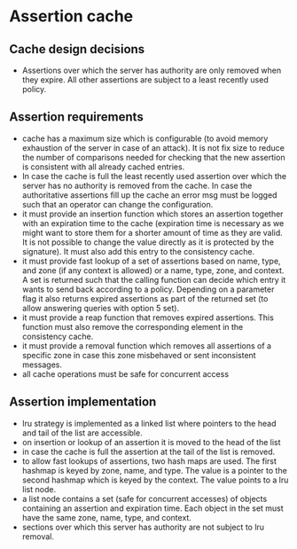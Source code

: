# Assertion cache

## Cache design decisions
- Assertions over which the server has authority are only removed when they expire. All other
  assertions are subject to a least recently used policy.

## Assertion requirements
- cache has a maximum size which is configurable (to avoid memory exhaustion of the server in case
  of an attack). It is not fix size to reduce the number of comparisons needed for checking that the
  new assertion is consistent with all already cached entries.
- In case the cache is full the least recently used assertion over which the server has no authority
  is removed from the cache. In case the authoritative assertions fill up the cache an error msg
  must be logged such that an operator can change the configuration.
- it must provide an insertion function which stores an assertion together with an expiration time
  to the cache (expiration time is necessary as we might want to store them for a shorter amount of
  time as they are valid. It is not possible to change the value directly as it is protected by the
  signature). It must also add this entry to the consistency cache.
- it must provide fast lookup of a set of assertions based on name, type, and zone (if any context
  is allowed) or a name, type, zone, and context. A set is returned such that the calling function
  can decide which entry it wants to send back according to a policy. Depending on a parameter flag
  it also returns expired assertions as part of the returned set (to allow answering queries with
  option 5 set).
- it must provide a reap function that removes expired assertions. This function must also remove
  the corresponding element in the consistency cache.
- it must provide a removal function which removes all assertions of a specific zone in case this
  zone misbehaved or sent inconsistent messages.
- all cache operations must be safe for concurrent access

## Assertion implementation
- lru strategy is implemented as a linked list where pointers to the head and tail of the list are
  accessible.
- on insertion or lookup of an assertion it is moved to the head of the list
- in case the cache is full the assertion at the tail of the list is removed.
- to allow fast lookups of assertions, two hash maps are used. The first hashmap is keyed by zone,
  name, and type. The value is a pointer to the second hashmap which is keyed by the context. The
  value points to a lru list node.
- a list node contains a set (safe for concurrent accesses) of objects containing an assertion and
  expiration time. Each object in the set must have the same zone, name, type, and context.
- sections over which this server has authority are not subject to lru removal.
